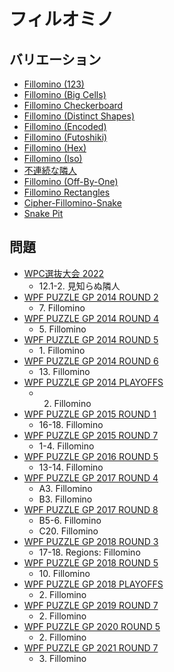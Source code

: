 # フィルオミノ

## バリエーション
- [Fillomino (123)](fillomino_123.md)
- [Fillomino (Big Cells)](fillomino_bigcells.md)
- [Fillomino Checkerboard](fillomino_checkerboard.md)
- [Fillomino (Distinct Shapes)](fillomino_distinctshapes.md)
- [Fillomino (Encoded)](fillomino_encoded.md)
- [Fillomino (Futoshiki)](fillomino_futoshiki.md)
- [Fillomino (Hex)](fillomino_hex.md)
- [Fillomino (Iso)](fillomino_iso.md)
- [不連続な隣人](fillomino_nonconsective.md)
- [Fillomino (Off-By-One)](fillomino_offbyone.md)
- [Fillomino Rectangles](fillomino_rectangles.md)
- [Cipher-Fillomino-Snake](fillomino_snake_encoded.md)
- [Snake Pit](snake_pit.md)

## 問題
- [WPC選抜大会 2022](../questions/jwpc2022.md)
	- 12.1-2. 見知らぬ隣人
- [WPF PUZZLE GP 2014 ROUND 2](../questions/wpfpgp2014_2.md)
	- 7\. Fillomino
- [WPF PUZZLE GP 2014 ROUND 4](../questions/wpfpgp2014_4.md)
	- 5\. Fillomino
- [WPF PUZZLE GP 2014 ROUND 5](../questions/wpfpgp2014_5.md)
	- 1\. Fillomino
- [WPF PUZZLE GP 2014 ROUND 6](../questions/wpfpgp2014_6.md)
	- 13\. Fillomino
- [WPF PUZZLE GP 2014 PLAYOFFS](../questions/wpfpgp2014_po.md)
	- 2. Fillomino
- [WPF PUZZLE GP 2015 ROUND 1](../questions/wpfpgp2015_1.md)
	- 16-18. Fillomino
- [WPF PUZZLE GP 2015 ROUND 7](../questions/wpfpgp2015_7.md)
	- 1-4. Fillomino
- [WPF PUZZLE GP 2016 ROUND 5](../questions/wpfpgp2016_5.md)
	- 13-14. Fillomino
- [WPF PUZZLE GP 2017 ROUND 4](../questions/wpfpgp2017_4.md)
	- A3. Fillomino
	- B3. Fillomino
- [WPF PUZZLE GP 2017 ROUND 8](../questions/wpfpgp2017_8.md)
	- B5-6. Fillomino
	- C20. Fillomino
- [WPF PUZZLE GP 2018 ROUND 3](../questions/wpfpgp2018_3.md)
	- 17-18. Regions: Fillomino
- [WPF PUZZLE GP 2018 ROUND 5](../questions/wpfpgp2018_5.md)
	- 10\. Fillomino
- [WPF PUZZLE GP 2018 PLAYOFFS](../questions/wpfpgp2018_po.md)
	- 2\. Fillomino
- [WPF PUZZLE GP 2019 ROUND 7](../questions/wpfpgp2019_7.md)
	- 2\. Fillomino
- [WPF PUZZLE GP 2020 ROUND 5](../questions/wpfpgp2020_5.md)
	- 2\. Fillomino
- [WPF PUZZLE GP 2021 ROUND 7](../questions/wpfpgp2021_7.md)
	- 3\. Fillomino
